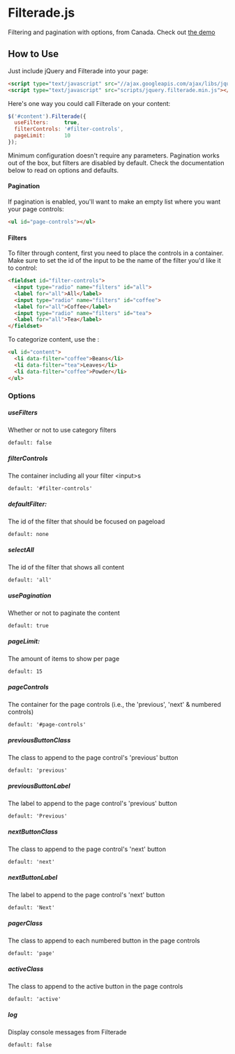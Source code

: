 # Filterade.js

Filtering and pagination with options, from Canada. Check out <a href="http://esselsolutions.ca/filteradejs/" target="_blank">the demo</a>

## How to Use

Just include jQuery and Filterade into your page:

```html
<script type="text/javascript" src="//ajax.googleapis.com/ajax/libs/jquery/1.10.2/jquery.min.js"></script>
<script type="text/javascript" src="scripts/jquery.filterade.min.js"></script>
```


Here's one way you could call Filterade on your content:

```js
$('#content').Filterade({
  useFilters:     true,
  filterControls: '#filter-controls',
  pageLimit:      10
});
```


Minimum configuration doesn't require any parameters. Pagination works out of the box, but filters are disabled by default. Check the documentation below to read on options and defaults.


#### Pagination

If pagination is enabled, you'll want to make an empty list where you want your page controls:

```html
<ul id="page-controls"></ul>
```


#### Filters

To filter through content, first you need to place the controls in a container. Make sure to set the id of the input to be the name of the filter you'd like it to control:

```html
<fieldset id="filter-controls">
  <input type="radio" name="filters" id="all">
  <label for="all">All</label>
  <input type="radio" name="filters" id="coffee">
  <label for="all">Coffee</label>
  <input type="radio" name="filters" id="tea">
  <label for="all">Tea</label>
</fieldset>
```

To categorize content, use the :

```html
<ul id="content">
  <li data-filter="coffee">Beans</li>
  <li data-filter="tea">Leaves</li>
  <li data-filter="coffee">Powder</li>
</ul>
```


### Options

##### useFilters
Whether or not to use category filters
```
default: false
```
##### filterControls       
The container including all your filter &lt;input&gt;s
```
default: '#filter-controls'
```
##### defaultFilter:        
The id of the filter that should be focused on pageload
```
default: none
```
##### selectAll
The id of the filter that shows all content
```
default: 'all'
```
##### usePagination
Whether or not to paginate the content
```
default: true
```
##### pageLimit:
The amount of items to show per page
```
default: 15
```
##### pageControls
The container for the page controls (i.e., the 'previous', 'next' &amp; numbered controls)
```
default: '#page-controls'
```
##### previousButtonClass
The class to append to the page control's 'previous' button
```
default: 'previous'
```
##### previousButtonLabel
The label to append to the page control's 'previous' button
```
default: 'Previous'
```
##### nextButtonClass
The class to append to the page control's 'next' button
```
default: 'next'
```
##### nextButtonLabel
The label to append to the page control's 'next' button
```
default: 'Next'
```
##### pagerClass
The class to append to each numbered button in the page controls
```
default: 'page'
```
##### activeClass
The class to append to the active button in the page controls
```
default: 'active' 
```
##### log
Display console messages from Filterade
```
default: false
```
